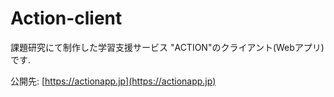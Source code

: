 # Action-client

課題研究にて制作した学習支援サービス "ACTION"のクライアント(Webアプリ)です.

公開先: [https://actionapp.jp](https://actionapp.jp)

